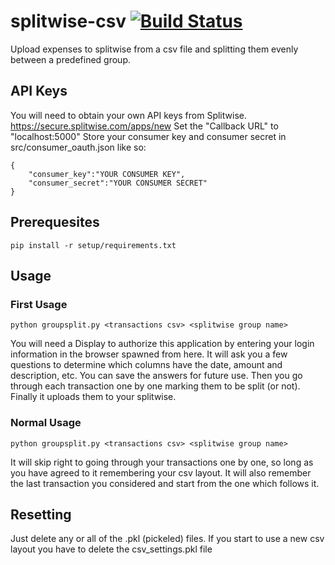 # splitwise-csv [![Build Status](https://travis-ci.org/esecules/splitwise-csv.svg?branch=master)](https://travis-ci.org/esecules/splitwise-csv)
Upload expenses to splitwise from a csv file and splitting them evenly between a predefined group. 

## API Keys
You will need to obtain your own API keys from Splitwise.
https://secure.splitwise.com/apps/new
Set the "Callback URL" to "localhost:5000"
Store your consumer key and consumer secret in src/consumer_oauth.json like so:
```
{
    "consumer_key":"YOUR CONSUMER KEY",
    "consumer_secret":"YOUR CONSUMER SECRET"
}	
```

## Prerequesites
`pip install -r setup/requirements.txt`

## Usage
### First Usage
`python groupsplit.py <transactions csv> <splitwise group name>`

You will need a Display to authorize this application by entering your login information in the browser spawned from here.
It will ask you a few questions to determine which columns have the date, amount and description, etc. You can save the answers for future use. Then you go through each transaction one by one marking them to be split (or not). Finally it uploads them to your splitwise.
### Normal Usage
`python groupsplit.py <transactions csv> <splitwise group name>`

It will skip right to going through your transactions one by one, so long as you have agreed to it remembering your csv layout. It will also remember the last transaction you considered and start from the one which follows it.
## Resetting
Just delete any or all of the .pkl (pickeled) files. 
If you start to use a new csv layout you have to delete the csv_settings.pkl file 
